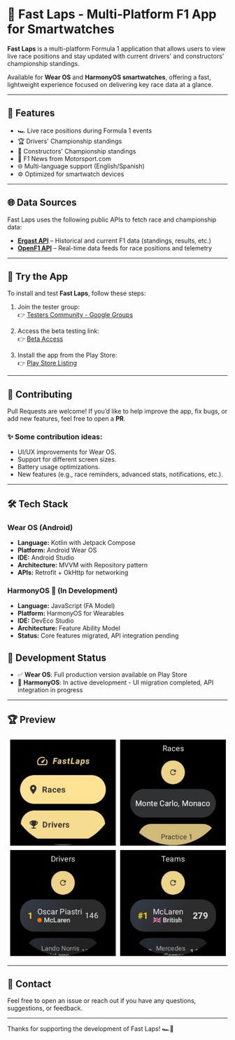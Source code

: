 # 🏁 Fast Laps - Multi-Platform F1 App for Smartwatches

**Fast Laps** is a multi-platform Formula 1 application that allows users to view live race positions and stay updated with current drivers' and constructors' championship standings.

Available for **Wear OS** and **HarmonyOS smartwatches**, offering a fast, lightweight experience focused on delivering key race data at a glance.

---

## 📲 Features

- 🏎️ Live race positions during Formula 1 events
- 🏆 Drivers' Championship standings
- 🏢 Constructors' Championship standings  
- 📰 F1 News from Motorsport.com
- 🌐 Multi-language support (English/Spanish)
- ⚙️ Optimized for smartwatch devices

---
## 🌐 Data Sources

Fast Laps uses the following public APIs to fetch race and championship data:

- [**Ergast API**](http://ergast.com/mrd/) – Historical and current F1 data (standings, results, etc.)
- [**OpenF1 API**](https://openf1.org/) – Real-time data feeds for race positions and telemetry

---

## 🚀 Try the App

To install and test **Fast Laps**, follow these steps:

1. Join the tester group:  
   👉 [Testers Community - Google Groups](https://groups.google.com/g/testers-community/about?pli=1)

2. Access the beta testing link:  
   👉 [Beta Access](https://play.google.com/apps/testing/com.leandro.fastlaps)

3. Install the app from the Play Store:  
   👉 [Play Store Listing](https://play.google.com/store/apps/details?id=com.leandro.fastlaps&pli=1)

---

## 🤝 Contributing

Pull Requests are welcome! If you’d like to help improve the app, fix bugs, or add new features, feel free to open a **PR**.

### ✨ Some contribution ideas:

- UI/UX improvements for Wear OS.
- Support for different screen sizes.
- Battery usage optimizations.
- New features (e.g., race reminders, advanced stats, notifications, etc.).

---

## 🛠️ Tech Stack

### Wear OS (Android)
- **Language:** Kotlin with Jetpack Compose  
- **Platform:** Android Wear OS  
- **IDE:** Android Studio
- **Architecture:** MVVM with Repository pattern
- **APIs:** Retrofit + OkHttp for networking

### HarmonyOS 🚧 (In Development)
- **Language:** JavaScript (FA Model)
- **Platform:** HarmonyOS for Wearables
- **IDE:** DevEco Studio  
- **Architecture:** Feature Ability Model
- **Status:** Core features migrated, API integration pending

## 🚧 Development Status

- ✅ **Wear OS**: Full production version available on Play Store
- 🔄 **HarmonyOS**: In active development - UI migration completed, API integration in progress  

---

## 🏆 Preview

![preview](image.png)

---
## 📧 Contact

Feel free to open an issue or reach out if you have any questions, suggestions, or feedback.

---

Thanks for supporting the development of Fast Laps! 🏎️💨
